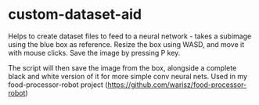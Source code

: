 # custom-dataset-aid

Helps to create dataset files to feed to a neural network - takes a subimage using the blue box as reference. Resize the box using WASD, and move it with mouse clicks. Save the image by pressing P key. 

The script will then save the image from the box, alongside a complete black and white version of it for more simple conv neural nets. Used in my food-processor-robot project (https://github.com/warisz/food-processor-robot)
